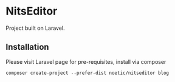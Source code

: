 
# NitsEditor

Project built on Laravel.

## Installation

Please visit Laravel page for pre-requisites, install via composer

    composer create-project --prefer-dist noetic/nitseditor blog
